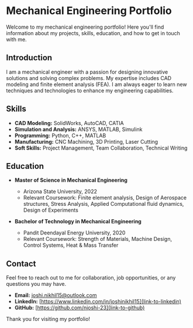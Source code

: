 # Mechanical Engineering Portfolio

Welcome to my mechanical engineering portfolio! Here you'll find information about my projects, skills, education, and how to get in touch with me.

## Introduction

I am a mechanical engineer with a passion for designing innovative solutions and solving complex problems. My expertise includes CAD modeling and finite element analysis (FEA). I am always eager to learn new techniques and technologies to enhance my engineering capabilities.

## Skills

- **CAD Modeling:** SolidWorks, AutoCAD, CATIA
- **Simulation and Analysis:** ANSYS, MATLAB, Simulink
- **Programming:** Python, C++, MATLAB
- **Manufacturing:** CNC Machining, 3D Printing, Laser Cutting
- **Soft Skills:** Project Management, Team Collaboration, Technical Writing

## Education

- **Master of Science in Mechanical Engineering**
  - Arizona State University, 2022
  - Relevant Coursework: Finite element analysis, Design of Aerospace structures, Stress Analysis, Applied Computational fluid dynamics, Design of Experiments

- **Bachelor of Technology in Mechanical Engineering**
  - Pandit Deendayal Energy University, 2020
  - Relevant Coursework: Strength of Materials, Machine Design, Control Systems, Heat & Mass Transfer

## Contact

Feel free to reach out to me for collaboration, job opportunities, or any questions you may have.

- **Email:** [joshi.nikhil15@outlook.com](mailto:your.email@example.com)
- **LinkedIn:** [https://www.linkedin.com/in/joshinikhil15](link-to-linkedin)
- **GitHub:** [https://github.com/njoshi-23](link-to-github)

Thank you for visiting my portfolio!
